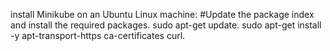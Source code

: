 install Minikube on an Ubuntu Linux machine:
#Update the package index and install the required packages.
sudo apt-get update.
sudo apt-get install -y apt-transport-https ca-certificates curl.



